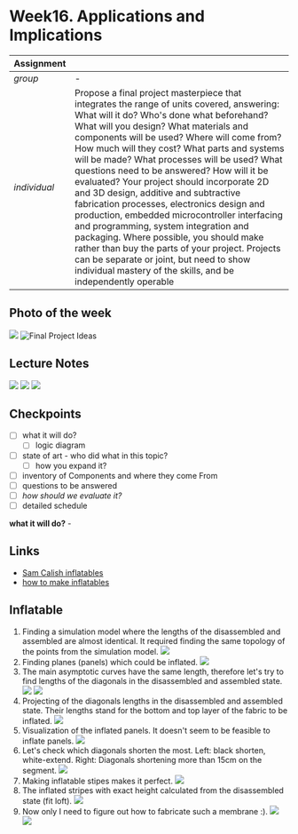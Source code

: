 # **Week16.** Applications and Implications

|Assignment    |                          |
| ----------- | ------------------------------------ |
| *group*       |    - |
| *individual*      |        Propose a final project masterpiece that integrates the range of units covered, answering: What will it do? Who's done what beforehand? What will you design? What materials and components will be used? Where will come from? How much will they cost? What parts and systems will be made? What processes will be used? What questions need to be answered? How will it be evaluated? Your project should incorporate 2D and 3D design, additive and subtractive fabrication processes, electronics design and production, embedded microcontroller interfacing and programming, system integration and packaging. Where possible, you should make rather than buy the parts of your project. Projects can be separate or joint, but need to show individual mastery of the skills, and be independently operable |


## Photo of the week

![](../images/week16/photo-of-the-week16.png)
![Final Project Ideas](../images/final-project/final10.png)

## Lecture Notes

![](../images/week16/week16.png)
![](../images/week16/week162.png)
![](../images/week16/week163.png)

## Checkpoints
- [ ] what it will do?
    * [ ] logic diagram
- [ ] state of art - who did what in this topic?
    * [ ] how you expand it?
- [ ] inventory of Components and where they come From
- [ ] questions to be answered
- [ ] *how should we evaluate it?*
- [ ] detailed schedule

**what it will do?** -

## Links
- [Sam Calish inflatables](http://fab.cba.mit.edu/classes/863.12/people/calisch/inflate/inflate.html)
- [how to make inflatables](https://www.instructables.com/Giant-Inflatable-Robot/)

## Inflatable
1. Finding a simulation model where the lengths of the disassembled and assembled are almost identical. It required finding the same topology of the points from the simulation model.
![](../images/week16/week164.png)
2. Finding planes (panels) which could be inflated.
![](../images/week16/week165.png)
3. The main asymptotic curves have the same length, therefore let's try to find lengths of the diagonals in the disassembled and assembled state.
![](../images/week16/week166.png)
![](../images/week16/week167.png)
4. Projecting of the diagonals lengths in the disassembled and assembled state. Their lengths stand for the bottom and top layer of the fabric to be inflated.
![](../images/week16/week168.png)
5. Visualization of the inflated panels. It doesn't seem to be feasible to inflate panels.
![](../images/week16/week169.png)
6. Let's check which diagonals shorten the most. Left: black shorten, white-extend. Right: Diagonals shortening more than 15cm on the segment.
![](../images/week16/week1610.png)
7. Making inflatable stipes makes it perfect.
![](../images/week16/week1611.png)
8. The inflated stripes with exact height calculated from the disassembled state (fit loft).
![](../images/week16/week1612.png)
9. Now only I need to figure out how to fabricate such a membrane :).
![](../images/week16/untitled.92.jpg)
![](../images/week16/untitled.93.jpg)
